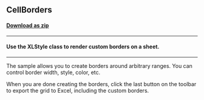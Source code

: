 ## CellBorders
#### [Download as zip](https://grapecity.github.io/DownGit/#/home?url=https://github.com/GrapeCity/ComponentOne-WinForms-Samples/tree/master/NetFramework\Excel\VB\CellBorders)
____
#### Use the XLStyle class to render custom borders on a sheet.
____
The sample allows you to create borders around arbitrary ranges. You can control border width, style, color, etc.

When you are done creating the borders, click the last button on the toolbar to export the grid to Excel, including the custom borders.

